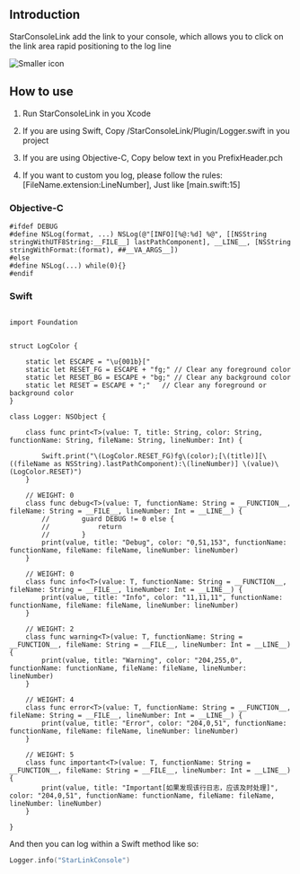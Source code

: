 
## Introduction
  StarConsoleLink add the link to your console, which allows you to click on the link area rapid positioning to the log line

![Smaller icon](https://github.com/iStarEternal/StarConsoleLink/blob/master/example_image.jpg "Title here")

## How to use

1.  Run StarConsoleLink in you Xcode

2.  If you are using Swift, Copy /StarConsoleLink/Plugin/Logger.swift in you project

3.  If you are using Objective-C, Copy below text in you PrefixHeader.pch

4.  If you want to custom you log, please follow the rules: [FileName.extension:LineNumber], Just like [main.swift:15]

### Objective-C
```
#ifdef DEBUG
#define NSLog(format, ...) NSLog(@"[INFO][%@:%d] %@", [[NSString stringWithUTF8String:__FILE__] lastPathComponent], __LINE__, [NSString stringWithFormat:(format), ##__VA_ARGS__])
#else
#define NSLog(...) while(0){}
#endif
```
### Swift
```

import Foundation 


struct LogColor {
    
    static let ESCAPE = "\u{001b}["
    static let RESET_FG = ESCAPE + "fg;" // Clear any foreground color
    static let RESET_BG = ESCAPE + "bg;" // Clear any background color
    static let RESET = ESCAPE + ";"   // Clear any foreground or background color
}

class Logger: NSObject {
    
    class func print<T>(value: T, title: String, color: String, functionName: String, fileName: String, lineNumber: Int) {
        
        Swift.print("\(LogColor.RESET_FG)fg\(color);[\(title)][\((fileName as NSString).lastPathComponent):\(lineNumber)] \(value)\(LogColor.RESET)")
    }
    
    // WEIGHT: 0
    class func debug<T>(value: T, functionName: String = __FUNCTION__, fileName: String = __FILE__, lineNumber: Int = __LINE__) {
        //        guard DEBUG != 0 else {
        //            return
        //        }
        print(value, title: "Debug", color: "0,51,153", functionName: functionName, fileName: fileName, lineNumber: lineNumber)
    }
    
    // WEIGHT: 0
    class func info<T>(value: T, functionName: String = __FUNCTION__, fileName: String = __FILE__, lineNumber: Int = __LINE__) {
        print(value, title: "Info", color: "11,11,11", functionName: functionName, fileName: fileName, lineNumber: lineNumber)
    }
    
    // WEIGHT: 2
    class func warning<T>(value: T, functionName: String = __FUNCTION__, fileName: String = __FILE__, lineNumber: Int = __LINE__) {
        print(value, title: "Warning", color: "204,255,0", functionName: functionName, fileName: fileName, lineNumber: lineNumber)
    }
    
    // WEIGHT: 4
    class func error<T>(value: T, functionName: String = __FUNCTION__, fileName: String = __FILE__, lineNumber: Int = __LINE__) {
        print(value, title: "Error", color: "204,0,51", functionName: functionName, fileName: fileName, lineNumber: lineNumber)
    }
    
    // WEIGHT: 5
    class func important<T>(value: T, functionName: String = __FUNCTION__, fileName: String = __FILE__, lineNumber: Int = __LINE__) {
        print(value, title: "Important[如果发现该行日志，应该及时处理]", color: "204,0,51", functionName: functionName, fileName: fileName, lineNumber: lineNumber)
    }
    
}

```
And then you can log within a Swift method like so:

```Swift
Logger.info("StarLinkConsole")
```
